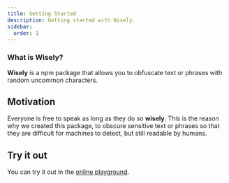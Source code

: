 ```yaml
---
title: Getting Started
description: Getting started with Wisely.
sidebar:
  order: 1
---
```


<h3>What is Wisely?</h3>

**Wisely** is a npm package that allows you to obfuscate text or phrases with random uncommon characters.

## Motivation

Everyone is free to speak as long as they do so **wisely**. This is the reason why we created this package, to obscure sensitive text or phrases so that they are difficult for machines to detect, but still readable by humans.

## Try it out

You can try it out in the [online playground](/playground/).
